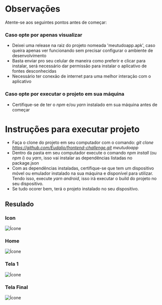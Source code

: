 # Observações
Atente-se aos seguintes pontos antes de começar:
### Caso opte por apenas visualizar
- Deixei uma release na raiz do projeto nomeada 'meutudoapp.apk', caso queira apenas ver funcionando sem precisar configurar o ambiente de desenvolvimento
- Basta enviar pro seu celular de maneira como preferir e clicar para instalar, será necessário dar permissão para instalar o aplicativo de fontes desconhecidas
- Necessário ter conexão de internet para uma melhor interação com o aplicativo
### Caso opte por executar o projeto em sua máquina
- Certifique-se de ter o _npm_ e/ou _yarn_ instalado em sua máquina antes de começar

# Instruções para executar projeto
- Faça o clone do projeto em seu computador com o comando: _git clone https://github.com/Eudalio/frontend-challenge.git meutudoapp_
- Dentro da pasta em seu computador execute o comando _npm install_ (ou _npm i_) ou _yarn_, isso vai instalar as dependências listadas no package.json
- Com as dependências instaladas, certifique-se que tem um dispositivo móvel ou emulador instalado na sua máquina e disponível para utilizar. Tendo isso, execute _yarn android_, isso irá executar o build do projeto no seu dispositivo.
- Se tudo ocorer bem, terá o projeto instalado no seu dispositivo.

## Resulado

### Icon
![Ícone](telas/icon.jpeg)

### Home
![Ícone](telas/home.jpeg)

### Tela 1
![Ícone](telas/tela1.jpeg)

### Tela Final
![Ícone](telas/tela2.jpeg)